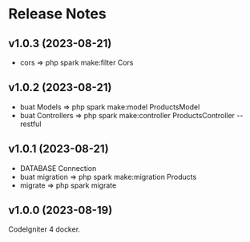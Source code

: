 # Release Notes

## v1.0.3 (2023-08-21)

- cors => php spark make:filter Cors

## v1.0.2 (2023-08-21)

- buat Models => php spark make:model ProductsModel
- buat Controllers => php spark make:controller ProductsController --restful

## v1.0.1 (2023-08-21)

- DATABASE Connection
- buat migration => php spark make:migration Products
- migrate => php spark migrate

## v1.0.0 (2023-08-19)

CodeIgniter 4 docker.
